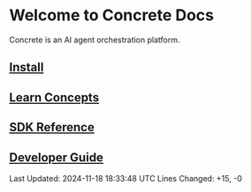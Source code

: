 # Welcome to Concrete Docs

Concrete is an AI agent orchestration platform.

## [Install](installation.md)

## [Learn Concepts](learn/concepts/index.md)  

## [SDK Reference](sdk-reference/index.md)

## [Developer Guide](developer-guide/index.md)


Last Updated: 2024-11-18 18:33:48 UTC
Lines Changed: +15, -0

